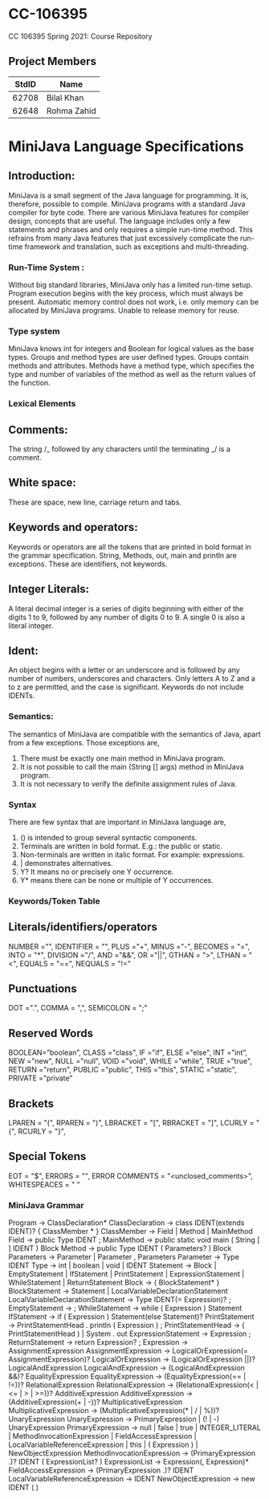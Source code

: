 # CC-106395

CC 106395 Spring 2021: Course Repository

## Project Members

| StdID | Name        |
| ----- | ----------- |
| 62708 | Bilal Khan  |
| 62648 | Rohma Zahid |

# MiniJava Language Specifications

## Introduction:

MiniJava is a small segment of the Java language for programming. It is, therefore, possible to compile. MiniJava programs with a standard Java compiler for byte code. There are various MiniJava features for compiler design, concepts that are useful. The language includes only a few statements and phrases and only requires a simple run-time method. This refrains from many Java features that just excessively complicate the run-time framework and translation, such as exceptions and multi-threading.

### Run-Time System :

Without big standard libraries, MiniJava only has a limited run-time setup. Program execution begins with the key process, which must always be present. Automatic memory control does not work, i.e. only memory can be allocated by MiniJava programs. Unable to release memory for reuse.

### Type system

MiniJava knows int for integers and Boolean for logical values as the base types. Groups and method types are user defined types. Groups contain methods and attributes. Methods have a method type, which specifies the type and number of variables of the method as well as the return values of the function.

### Lexical Elements

## Comments:

The string /_ followed by any characters until the terminating _/ is a comment.

## White space:

These are space, new line, carriage return and tabs.

## Keywords and operators:

Keywords or operators are all the tokens that are printed in bold format in the grammar specification. String, Methods, out, main and println are exceptions. These are identifiers, not keywords.

## Integer Literals:

A literal decimal integer is a series of digits beginning with either of the digits 1 to 9, followed by any number of digits 0 to 9. A single 0 is also a literal integer.

## Ident:

An object begins with a letter or an underscore and is followed by any number of numbers, underscores and characters. Only letters A to Z and a to z are permitted, and the case is significant. Keywords do not include IDENTs.

### Semantics:

The semantics of MiniJava are compatible with the semantics of Java, apart from a few exceptions. Those exceptions are,

1. There must be exactly one main method in MiniJava program.
2. It is not possible to call the main (String [] args) method in MiniJava program.
3. It is not necessary to verify the definite assignment rules of Java.



### Syntax
There are few syntax that are important in MiniJava language are, 
1.	() is intended to group several syntactic components.
2.	Terminals are written in bold format. E.g.: the public or static.
3.	Non-terminals are written in italic format. For example: expressions.
4.	| demonstrates alternatives.
5.	Y? It means no or precisely one Y occurrence. 
6.	Y* means there can be none or multiple of Y occurrences. 

### Keywords/Token Table 

## Literals/identifiers/operators 

NUMBER ="<num>", IDENTIFIER = "<identifier>", PLUS ="+", MINUS ="-", BECOMES = "=", INTO = "*", DIVISION ="/", AND ="&&", OR ="||", GTHAN = ">", LTHAN = "<", EQUALS = "==", NEQUALS = "!=" 

## Punctuations
DOT =".", COMMA = ",", SEMICOLON = ";"
## Reserved Words 
BOOLEAN=”boolean”, CLASS ="class", IF ="if", ELSE ="else", INT =”int”, NEW ="new", NULL ="null", VOID ="void", WHILE ="while", TRUE ="true", RETURN ="return", PUBLIC ="public", THIS ="this", STATIC ="static", PRIVATE ="private"
## Brackets 
LPAREN = "(", RPAREN = ")", LBRACKET = "[", RBRACKET = "]", LCURLY = "{", RCURLY =    "}",
## Special Tokens
EOT = "$", ERRORS = "<error>", ERROR COMMENTS = "<unclosed_comments>", WHITESPEACES = " "

### MiniJava Grammar

Program → ClassDeclaration*
ClassDeclaration → class IDENT(extends IDENT)? { ClassMember * }
ClassMember → Field | Method | MainMethod
Field → public Type IDENT ;
MainMethod → public static void main ( String [ ] IDENT ) Block
Method → public Type IDENT ( Parameters? ) Block
Parameters → Parameter | Parameter , Parameters
Parameter → Type IDENT
Type → int | boolean | void | IDENT
Statement → Block
| EmptyStatement
| IfStatement
| PrintStatement
| ExpressionStatement
| WhileStatement
| ReturnStatement
Block → { BlockStatement* }
BlockStatement → Statement | LocalVariableDeclarationStatement
LocalVariableDeclarationStatement → Type IDENT(= Expression)? ;
EmptyStatement → ;
WhileStatement → while ( Expression ) Statement
IfStatement → if ( Expression ) Statement(else Statement)?
PrintStatement → PrintStatementHead . println ( Expression ) ;
PrintStatementHead → ( PrintStatementHead ) | System . out
ExpressionStatement → Expression ;
ReturnStatement → return Expression? ;
Expression → AssignmentExpression
AssignmentExpression → LogicalOrExpression(= AssignmentExpression)?
LogicalOrExpression → (LogicalOrExpression ||)? LogicalAndExpression
LogicalAndExpression → (LogicalAndExpression &&)? EqualityExpression
EqualityExpression → (EqualityExpression(== | !=))? RelationalExpression
RelationalExpression → (RelationalExpression(< | <= | > | >=))? AdditiveExpression
AdditiveExpression → (AdditiveExpression(+ | -))? MultiplicativeExpression
MultiplicativeExpression → (MultiplicativeExpression(* | / | %))? UnaryExpression
UnaryExpression → PrimaryExpression | (! | -) UnaryExpression
PrimaryExpression → null
| false
| true
| INTEGER_LITERAL
| MethodInvocationExpression
| FieldAccessExpression
| LocalVariableReferenceExpression
| this
| ( Expression )
| NewObjectExpression
MethodInvocationExpression → (PrimaryExpression .)? IDENT ( ExpressionList? )
ExpressionList → Expression(, Expression)\*
FieldAccessExpression → (PrimaryExpression .)? IDENT
LocalVariableReferenceExpression → IDENT
NewObjectExpression → new IDENT ( )

